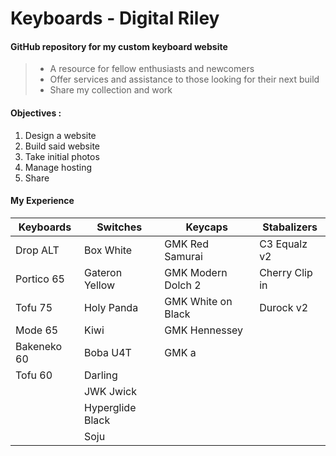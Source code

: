 
# Keyboards - Digital Riley

#### GitHub repository for my custom keyboard website
> - A resource for fellow enthusiasts and newcomers
> - Offer services and assistance to those looking for their next build
> - Share my collection and work

#### Objectives :

1. Design a website
2. Build said website
3. Take initial photos
4. Manage hosting
5. Share

#### My Experience

| Keyboards | Switches | Keycaps | Stabalizers |
| ----------- | ----------- | ----------- | ----------- |
| Drop ALT | Box White | GMK Red Samurai | C3 Equalz v2 |
| Portico 65 | Gateron Yellow | GMK Modern Dolch 2 | Cherry Clip in |
| Tofu 75 | Holy Panda | GMK White on Black | Durock v2 |
| Mode 65 | Kiwi | GMK Hennessey |  |
| Bakeneko 60 | Boba U4T | GMK a |  |
| Tofu 60 | Darling |  |  |
|  | JWK Jwick |  |  |
|  | Hyperglide Black |  |  |
|  | Soju |  |  |